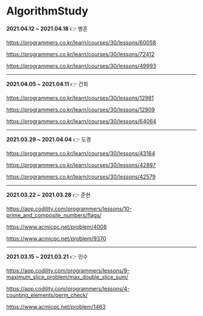 # AlgorithmStudy

**2021.04.12 ~ 2021.04.18** 👉 병훈

https://programmers.co.kr/learn/courses/30/lessons/60058

https://programmers.co.kr/learn/courses/30/lessons/72412

https://programmers.co.kr/learn/courses/30/lessons/49993

***

**2021.04.05 ~ 2021.04.11** 👉 건희

https://programmers.co.kr/learn/courses/30/lessons/12981

https://programmers.co.kr/learn/courses/30/lessons/12909

https://programmers.co.kr/learn/courses/30/lessons/64064

***

**2021.03.29 ~ 2021.04.04** 👉 도경

https://programmers.co.kr/learn/courses/30/lessons/43164

https://programmers.co.kr/learn/courses/30/lessons/42897

https://programmers.co.kr/learn/courses/30/lessons/42579

***

**2021.03.22 ~ 2021.03.28** 👉 준현

https://app.codility.com/programmers/lessons/10-prime_and_composite_numbers/flags/

https://www.acmicpc.net/problem/4008

https://www.acmicpc.net/problem/9370

* * *

**2021.03.15 ~ 2021.03.21** 👉 민수

https://app.codility.com/programmers/lessons/9-maximum_slice_problem/max_double_slice_sum/

https://app.codility.com/programmers/lessons/4-counting_elements/perm_check/

https://www.acmicpc.net/problem/1463



